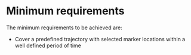 # Minimum requirements

The minimum requirements to be achieved are:

* Cover a predefined trajectory with selected marker locations within a well defined period of time



